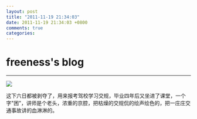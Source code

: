 ```yaml
---
layout: post
title: "2011-11-19 21:34:03"
date: 2011-11-19 21:34:03 +0800
comments: true
categories: 
---
```


# freeness's blog

----------

![](http://okqmqrbgo.bkt.clouddn.com/201111192134031.jpg)

>
这下六日都被剥夺了，用来报考驾校学习交规，毕业四年后又坐进了课堂，一个字"困"，讲师是个老头，浓重的京腔，把枯燥的交规侃的绘声绘色的，把一庄庄交通事故讲的血淋淋的。